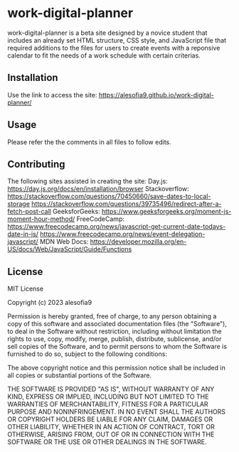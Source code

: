 # work-digital-planner

work-digital-planner is a beta site designed by a novice student that includes an already set HTML structure, CSS style, and JavaScript file that required additions to the files for users to create events with a reponsive calendar to fit the needs of a work schedule with certain criterias.

## Installation

Use the link to access the site: https://alesofia9.github.io/work-digital-planner/

## Usage

Please refer the the comments in all files to follow edits.

## Contributing

The following sites assisted in creating the site:
Day.js: https://day.js.org/docs/en/installation/browser
Stackoverflow: https://stackoverflow.com/questions/70450660/save-dates-to-local-storage https://stackoverflow.com/questions/39735496/redirect-after-a-fetch-post-call 
GeeksforGeeks: https://www.geeksforgeeks.org/moment-js-moment-hour-method/ 
FreeCodeCamp: https://www.freecodecamp.org/news/javascript-get-current-date-todays-date-in-js/ https://www.freecodecamp.org/news/event-delegation-javascript/
MDN Web Docs: https://developer.mozilla.org/en-US/docs/Web/JavaScript/Guide/Functions 

## License

MIT License

Copyright (c) 2023 alesofia9

Permission is hereby granted, free of charge, to any person obtaining a copy of this software and associated documentation files (the "Software"), to deal in the Software without restriction, including without limitation the rights to use, copy, modify, merge, publish, distribute, sublicense, and/or sell copies of the Software, and to permit persons to whom the Software is furnished to do so, subject to the following conditions:

The above copyright notice and this permission notice shall be included in all copies or substantial portions of the Software.

THE SOFTWARE IS PROVIDED "AS IS", WITHOUT WARRANTY OF ANY KIND, EXPRESS OR IMPLIED, INCLUDING BUT NOT LIMITED TO THE WARRANTIES OF MERCHANTABILITY, FITNESS FOR A PARTICULAR PURPOSE AND NONINFRINGEMENT. IN NO EVENT SHALL THE AUTHORS OR COPYRIGHT HOLDERS BE LIABLE FOR ANY CLAIM, DAMAGES OR OTHER LIABILITY, WHETHER IN AN ACTION OF CONTRACT, TORT OR OTHERWISE, ARISING FROM, OUT OF OR IN CONNECTION WITH THE SOFTWARE OR THE USE OR OTHER DEALINGS IN THE SOFTWARE.

